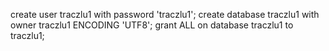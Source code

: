 create user traczlu1 with password 'traczlu1';
create database traczlu1 with owner traczlu1 ENCODING 'UTF8';
grant ALL on database traczlu1 to traczlu1;